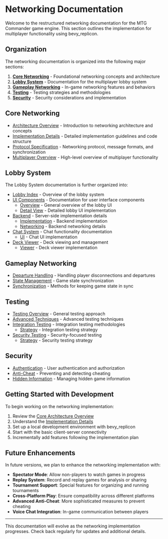 # Networking Documentation

Welcome to the restructured networking documentation for the MTG Commander game engine. This section outlines the implementation for multiplayer functionality using bevy_replicon.

## Organization

The networking documentation is organized into the following major sections:

1. **[Core Networking](core/)** - Foundational networking concepts and architecture
2. **[Lobby System](lobby/)** - Documentation for the multiplayer lobby system
3. **[Gameplay Networking](gameplay/)** - In-game networking features and behaviors
4. **[Testing](testing/)** - Testing strategies and methodologies
5. **[Security](security/)** - Security considerations and implementation

## Core Networking

- [Architecture Overview](core/architecture_overview.md) - Introduction to networking architecture and concepts
- [Implementation Details](core/implementation_details.md) - Detailed implementation guidelines and code structure
- [Protocol Specification](core/protocol_specification.md) - Networking protocol, message formats, and synchronization
- [Multiplayer Overview](core/multiplayer_overview.md) - High-level overview of multiplayer functionality

## Lobby System

The Lobby System documentation is further organized into:

- [Lobby Index](lobby/index.md) - Overview of the lobby system
- [UI Components](lobby/ui/) - Documentation for user interface components
  - [Overview](lobby/ui/overview.md) - General overview of the lobby UI
  - [Detail View](lobby/ui/detail_view.md) - Detailed lobby UI implementation
- [Backend](lobby/backend/) - Server-side implementation details
  - [Implementation](lobby/backend/implementation.md) - Backend implementation
  - [Networking](lobby/backend/networking.md) - Backend networking details
- [Chat System](lobby/chat/) - Chat functionality documentation
  - [UI](lobby/chat/ui.md) - Chat UI implementation
- [Deck Viewer](lobby/deck/) - Deck viewing and management
  - [Viewer](lobby/deck/viewer.md) - Deck viewer implementation

## Gameplay Networking

- [Departure Handling](gameplay/departure/handling.md) - Handling player disconnections and departures
- [State Management](gameplay/state/) - Game state synchronization
- [Synchronization](gameplay/synchronization/) - Methods for keeping game state in sync

## Testing

- [Testing Overview](testing/overview.md) - General testing approach
- [Advanced Techniques](testing/advanced_techniques.md) - Advanced testing techniques
- [Integration Testing](testing/integration/) - Integration testing methodologies
  - [Strategy](testing/integration/strategy.md) - Integration testing strategy
- [Security Testing](testing/security/) - Security-focused testing
  - [Strategy](testing/security/strategy.md) - Security testing strategy

## Security

- [Authentication](security/authentication.md) - User authentication and authorization
- [Anti-Cheat](security/anti_cheat.md) - Preventing and detecting cheating
- [Hidden Information](security/hidden_information.md) - Managing hidden game information

## Getting Started with Development

To begin working on the networking implementation:

1. Review the [Core Architecture Overview](core/architecture_overview.md)
2. Understand the [Implementation Details](core/implementation_details.md)
3. Set up a local development environment with bevy_replicon
4. Start with the basic client-server connectivity
5. Incrementally add features following the implementation plan

## Future Enhancements

In future versions, we plan to enhance the networking implementation with:

- **Spectator Mode**: Allow non-players to watch games in progress
- **Replay System**: Record and replay games for analysis or sharing
- **Tournament Support**: Special features for organizing and running tournaments
- **Cross-Platform Play**: Ensure compatibility across different platforms
- **Advanced Anti-Cheat**: More sophisticated measures to prevent cheating
- **Voice Chat Integration**: In-game communication between players

---

This documentation will evolve as the networking implementation progresses. Check back regularly for updates and additional details. 